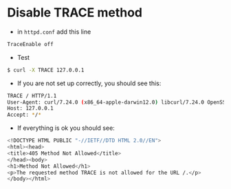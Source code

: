 # Disable TRACE method
- in `httpd.conf` add this line
```bash
TraceEnable off
```
- Test
```bash
$ curl -X TRACE 127.0.0.1
```
- If you are not set up correctly, you should see this:
```bash
TRACE / HTTP/1.1
User-Agent: curl/7.24.0 (x86_64-apple-darwin12.0) libcurl/7.24.0 OpenSSL/0.9.8r zlib/1.2.5
Host: 127.0.0.1
Accept: */*
```
- If everything is ok you should see:
```bash
<!DOCTYPE HTML PUBLIC "-//IETF//DTD HTML 2.0//EN">
<html><head>
<title>405 Method Not Allowed</title>
</head><body>
<h1>Method Not Allowed</h1>
<p>The requested method TRACE is not allowed for the URL /.</p>
</body></html>
```
